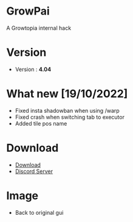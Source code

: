 # GrowPai
A Growtopia internal hack
# Version
* Version : <b>4.04</b>
# What new [19/10/2022]
* Fixed insta shadowban when using /warp
* Fixed crash when switching tab to executor
* Added tile pos name
# Download
* [Download](https://carapedi.id/21eXzHINRDI)
* [Discord Server](https://discord.gg/k4fdpb8R2H)

# Image
* Back to original gui
